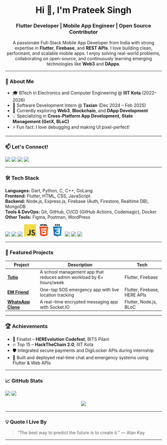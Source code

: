 <h1 align="center">Hi 👋, I'm Prateek Singh</h1>
<h3 align="center">Flutter Developer | Mobile App Engineer | Open Source Contributor</h3>

<p align="center">
A passionate Full-Stack Mobile App Developer from India with strong expertise in <b>Flutter</b>, <b>Firebase</b>, and <b>REST APIs</b>. I love building clean, performant, and scalable mobile apps. I enjoy solving real-world problems, collaborating on open-source, and continuously learning emerging technologies like <b>Web3</b> and <b>DApps</b>.
</p>

---

### 🚀 About Me
- 🎓 BTech in Electronics and Computer Engineering @ **IIIT Kota** (2022–2026)  
- 💼 Software Development Intern @ **Taxian** (Dec 2024 – Feb 2025)  
- 🔭 Currently exploring **Web3**, **Blockchain**, and **DApp Development**  
- 💡 Specializing in **Cross-Platform App Development**, **State Management (GetX, BLoC)**  
- ⚡ Fun fact: I love debugging and making UI pixel-perfect!

---

### 📫 Let's Connect!
<p align="left">
  <a href="mailto:prateeksingh2423@gmail.com"><img src="https://img.shields.io/badge/Gmail-D14836?style=flat&logo=gmail&logoColor=white"/></a>
  <a href="https://www.linkedin.com/in/aprateeksingh" target="_blank"><img src="https://img.shields.io/badge/LinkedIn-blue?style=flat&logo=linkedin&logoColor=white"/></a>
  <a href="https://twitter.com/prateek57349142" target="_blank"><img src="https://img.shields.io/badge/Twitter-1DA1F2?style=flat&logo=twitter&logoColor=white"/></a>
  <a href="https://instagram.com/x_prateek_singh" target="_blank"><img src="https://img.shields.io/badge/Instagram-E4405F?style=flat&logo=instagram&logoColor=white"/></a>
</p>

---

### 🛠️ Tech Stack
**Languages:** Dart, Python, C, C++, GoLang  
**Frontend:** Flutter, HTML, CSS, JavaScript  
**Backend:** Node.js, Express.js, Firebase (Auth, Firestore, Realtime DB), MongoDB  
**Tools & DevOps:** Git, GitHub, CI/CD (GitHub Actions, Codemagic), Docker  
**Other Tools:** Figma, Postman, WordPress

<p align="left">
  <img src="https://cdn.worldvectorlogo.com/logos/flutterio-icon.svg" width="40"/> 
  <img src="https://www.vectorlogo.zone/logos/firebase/firebase-icon.svg" width="40"/>
  <img src="https://www.vectorlogo.zone/logos/dartlang/dartlang-icon.svg" width="40"/>
  <img src="https://raw.githubusercontent.com/devicons/devicon/master/icons/javascript/javascript-original.svg" width="40"/>
  <img src="https://raw.githubusercontent.com/devicons/devicon/master/icons/html5/html5-original-wordmark.svg" width="40"/>
  <img src="https://raw.githubusercontent.com/devicons/devicon/master/icons/css3/css3-original-wordmark.svg" width="40"/>
  <img src="https://www.vectorlogo.zone/logos/git-scm/git-scm-icon.svg" width="40"/>
  <img src="https://www.vectorlogo.zone/logos/getpostman/getpostman-icon.svg" width="40"/>
  <img src="https://www.vectorlogo.zone/logos/figma/figma-icon.svg" width="40"/>
</p>

---

### 🧩 Featured Projects
| Project | Description | Tech |
|--------|-------------|------|
| [**Tutio**](https://github.com/prateeksingh24/Tutio-School-Management-App) | A school management app that reduces admin workload by 6+ hours/week | Flutter, Firebase |
| [**EM Friend**](https://github.com/prateeksingh24/em_friend) | One-tap SOS emergency app with live location tracking | Flutter, Firebase, HERE APIs |
| [**WhatsApp Clone**](https://github.com/prateeksingh24/whatsapp_clone) | A real-time encrypted messaging app with Socket.IO | Flutter, Node.js, BLoC |

---

### 🏆 Achievements
- 🏅 Finalist – **HEREvolution Codefest**, BITS Pilani  
- 🔥 Top 15 – **HackTheChain 2.0**, IIIT Kota  
- 🛡️ Integrated secure payments and DigiLocker APIs during internship  
- 💬 Built and deployed real-time chat and emergency systems using Flutter & Web APIs

---

### 📈 GitHub Stats

<p>
  <img width="48%" src="https://github-readme-stats.vercel.app/api?username=prateeksingh24&show_icons=true&theme=tokyonight" />
  <img width="48%" src="https://github-readme-stats.vercel.app/api/top-langs?username=prateeksingh24&layout=compact&theme=tokyonight" />
</p>
<p align="center">
  <img src="https://github-readme-streak-stats.herokuapp.com/?user=prateeksingh24&theme=tokyonight"/>
</p>

---

### 💡 Quote I Live By
> “The best way to predict the future is to create it.” — Alan Kay

---


